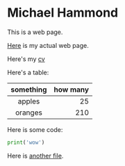 # Michael Hammond

This is a web page.

[Here](http://www.u.arizona.edu/~hammond/) is my actual web page.

Here's my [cv](cv.pdf)

Here's a table:

something | how many
:--------:|--------:
apples    | 25
oranges   | 210

Here is some code:

```python
print('wow')
```

Here is [another file](extra.md).
